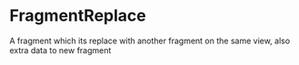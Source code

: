 # FragmentReplace

A fragment which its replace with another fragment on the same view, also extra data to new fragment
